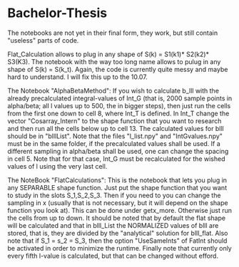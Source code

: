 # Bachelor-Thesis

The notebooks are not yet in their final form, they work, but still contain "useless" parts of code. 

Flat_Calculation allows to plug in any shape of S(k) = S1(k1)* S2(k2)* S3(K3). 
The notebook with the way too long name allows to pulug in any shape of S(k) = S(k_t). 
Again, the code is currently quite messy and maybe hard to understand. I will fix this up to the 10.07.


The Notebook "AlphaBetaMethod":
If you wish to calculate b_lll with the already precalculated integral-values of Int_G (that is, 2000 sample points in alpha/beta; all l values up to 500, the in bigger steps), then just run the cells from the first one down to cell 8, where Int_T is defined. In Int_T change the vector "Cosarray_Intern" to the shape function that you want to research and then run all the cells below up to cell 13. The calculated values for blll should be in "blllList". Note that the files "l_list.npy" and "IntGvalues.npy" must be in the same folder, if the precalculated values shall be used. If a different sampling in alpha/beta shall be used, one can change the spacing in cell 5. Note that for that case, Int_G must be recalculated for the wished values of l using the very last cell.


The NoteBook "FlatCalculations":
This is the notebook that lets you plug in any SEPARABLE shape function. Just put the shape function that you want to study in the slots S_1,S_2,S_3. Then if you need to you can change the sampling in x (usually that is not necessary, but it will depend on the shape function you look at). This can be done under getx_more. Otherwise just run the cells from up to down. It should be noted that by default the flat shape will be calculated and that in blll_List the NORMALIZED values of blll are stored, that is, they are divided by the "analytical" solution for blll_flat. Also note that if S_1 = s_2 = S_3, then the option "UseSameInts" of FatInt should be activated in order to minimize the runtime. Finally note that currently only every fifth l-value is calculated, but that can be changed without efford.

